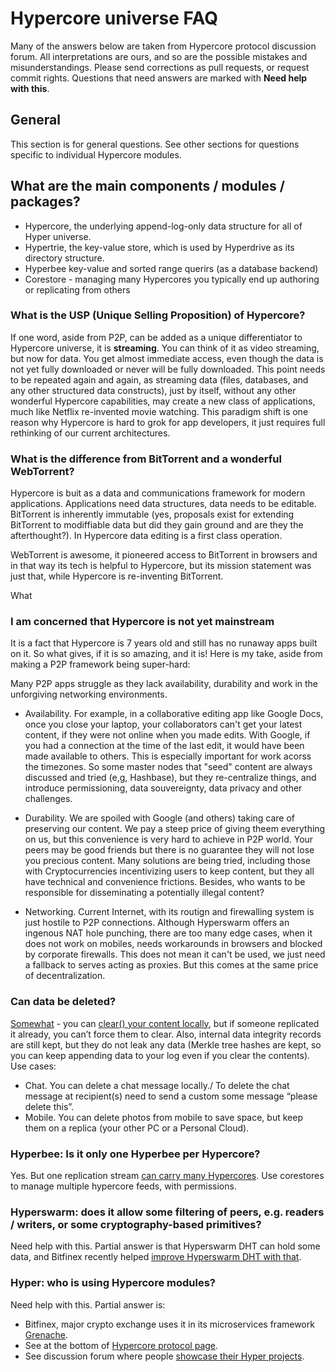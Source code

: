 # Hypercore universe FAQ

Many of the answers below are taken from Hypercore protocol discussion forum. All interpretations are ours, and so are the possible mistakes and misunderstandings. Please send corrections as pull requests, or request commit rights. Questions that need answers are marked with **Need help with this**.

## General 
This section is for general questions. See other sections for questions specific to individual Hypercore modules.

## What are the main components / modules / packages?

- Hypercore, the underlying append-log-only data structure for all of Hyper universe. 
- Hypertrie, the key-value store, which is used by Hyperdrive as its directory structure.
- Hyperbee key-value and sorted range querirs (as a database backend)
- Corestore - managing many Hypercores you typically end up authoring or replicating from others 

### What is the USP (Unique Selling Proposition) of Hypercore?

If one word, aside from P2P, can be added as a unique differentiator to Hypercore universe, it is **streaming**. You can think of it as video streaming, but now for data. You get almost immediate access, even though the data is not yet fully downloaded or never will be fully downloaded. This point needs to be repeated again and again, as streaming data (files, databases, and any other structured data constructs), just by itself, without any other wonderful Hypercore capabilities, may create a new class of applications, much like Netflix re-invented movie watching. This paradigm shift is one reason why Hypercore is hard to grok for app developers, it just requires full rethinking of our current architectures.

### What is the difference from BitTorrent and a wonderful WebTorrent?

Hypercore is buit as a data and communications framework for modern applications. Applications need data structures, data needs to be editable. BitTorrent is inherently immutable (yes, proposals exist for extending BitTorrent to modiffiable data but did they gain ground and are they the afterthought?). In Hypercore data editing is a first class operation.

WebTorrent is awesome, it pioneered access to BitTorrent in browsers and in that way its tech is helpful to Hypercore, but its mission statement was just that, while Hypercore is re-inventing BitTorrent. 

What
### I am concerned that Hypercore is not yet mainstream

It is a fact that Hypercore is 7 years old and still has no runaway apps built on it. So what gives, if it is so amazing, and it is! Here is my take, aside from making a  P2P framework being super-hard:

Many P2P apps struggle as they lack availability, durability and work in the unforgiving networking environments.

- Availability. For example, in a collaborative editing app like Google Docs, once you close your laptop, your collaborators can't get your latest content, if they were not online when you made edits. With Google, if you had a connection at the time of the last edit, it would have been made available to others. This is especially important for work acorss the timezones. So some master nodes that "seed" content are always discussed and tried (e,g, Hashbase), but they re-centralize things, and introduce permissioning, data souvereignty, data privacy and other challenges.

- Durability. We are spoiled with Google (and others) taking care of preserving our content. We pay a steep price of giving theem everything on us, but this convenience is very hard to achieve in P2P world. Your peers may be good friends but there is no guarantee they will not lose you precious content. Many solutions are being tried, including those with Cryptocurrencies incentivizing users to keep content, but they all have technical and convenience frictions. Besides, who wants to be responsible for disseminating a potentially illegal content?

- Networking. Current Internet, with its routign and firewalling system is just hostile to P2P connections. Although Hyperswarm offers an ingenous NAT hole punching, there are too many edge cases, when it does not work on mobiles, needs workarounds in browsers and blocked by corporate firewalls. This does not mean it can't be used, we just need a fallback to serves acting as proxies. But this comes at the same price of decentralization.

### Can data be deleted? 

[Somewhat](https://discordapp.com/channels/709519409932140575/709519410557222964/755404488415772746) - you can [clear() your content locally](https://github.com/hypercore-protocol/hypercore#feedclearstart-end-callback), but if someone replicated it already, you can’t force them to clear. Also, internal data integrity records are still kept, but they do not leak any data (Merkle tree hashes are kept, so you can keep appending data to your log even if you clear the contents). Use cases:

- Chat. You can delete a chat message locally./ To delete the chat message at recipient(s) need to send a custom some message “please delete this”.
- Mobile. You can delete photos from mobile to save space, but keep them on a replica (your other PC or a Personal Cloud).

### Hyperbee: Is it only one Hyperbee per Hypercore? 

Yes. But one replication stream [can carry many Hypercores](https://discordapp.com/channels/709519409932140575/709519410557222964/755415844808556594). Use corestores to manage multiple hypercore feeds, with permissions.

### Hyperswarm: does it allow some filtering of peers, e.g. readers / writers, or some cryptography-based primitives?

Need help with this.
Partial answer is that Hyperswarm DHT can hold some data, and Bitfinex recently helped [improve Hyperswarm DHT with that](https://discordapp.com/channels/709519409932140575/709519410557222964/755479495380697118).

### Hyper: who is using Hypercore modules?

Need help with this. Partial answer is:
- Bitfinex, major crypto exchange uses it in its microservices framework [Grenache](https://github.com/bitfinexcom/grenache). 
- See at the bottom of [Hypercore protocol page](https://hypercore-protocol.org/). 
- See discussion forum where people [showcase their Hyper projects](https://discordapp.com/channels/709519409932140575/712037351244955809/712037741126221924). 

